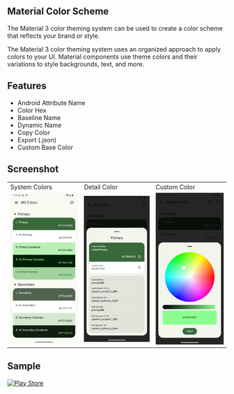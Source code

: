 ## Material Color Scheme

The Material 3 color theming system can be used to create a color scheme that reflects your brand or
style.

The Material 3 color theming system uses an organized approach to apply colors to your UI. Material
components use theme colors and their variations to style backgrounds, text, and more.

## Features

- Android Attribute Name
- Color Hex
- Baseline Name
- Dynamic Name
- Copy Color
- Export (.json)
- Custom Base Color

## Screenshot

<table>
  <tr>
    <td>System Colors</td>
    <td>Detail Color</td>
    <td>Custom Color</td>
  </tr>
  <tr>
    <td><img src="screenshot/Screenshot_20241129_150953.png" width=240 alt=""></td>
    <td><img src="screenshot/Screenshot_20241129_151026.png" width=240 alt=""></td>
    <td><img src="screenshot/Screenshot_20241129_151047.png" width=240 alt=""></td>
  </tr>
 </table>

## Sample

[![Play Store](https://img.shields.io/badge/Google_Play-414141?style=for-the-badge&logo=google-play&logoColor=white)](https://play.google.com/store/apps/details?id=otang.app.m3colors)
